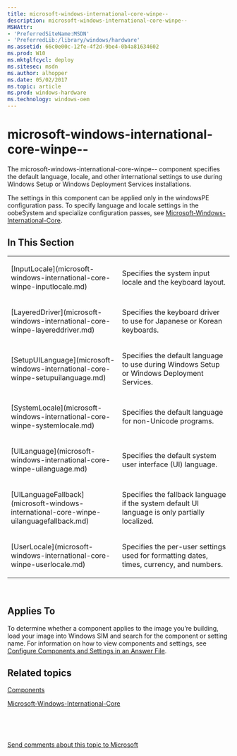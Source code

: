 ```yaml
---
title: microsoft-windows-international-core-winpe--
description: microsoft-windows-international-core-winpe--
MSHAttr:
- 'PreferredSiteName:MSDN'
- 'PreferredLib:/library/windows/hardware'
ms.assetid: 66c0e00c-12fe-4f2d-9be4-0b4a81634602
ms.prod: W10
ms.mktglfcycl: deploy
ms.sitesec: msdn
ms.author: alhopper
ms.date: 05/02/2017
ms.topic: article
ms.prod: windows-hardware
ms.technology: windows-oem
---
```


# microsoft-windows-international-core-winpe--


The microsoft-windows-international-core-winpe-- component specifies the default language, locale, and other international settings to use during Windows Setup or Windows Deployment Services installations.

The settings in this component can be applied only in the windowsPE configuration pass. To specify language and locale settings in the oobeSystem and specialize configuration passes, see [Microsoft-Windows-International-Core](microsoft-windows-international-core.md).

## In This Section


<table>
<colgroup>
<col width="50%" />
<col width="50%" />
</colgroup>
<tbody>
<tr class="odd">
<td><p>[InputLocale](microsoft-windows-international-core-winpe-inputlocale.md)</p></td>
<td><p>Specifies the system input locale and the keyboard layout.</p></td>
</tr>
<tr class="even">
<td><p>[LayeredDriver](microsoft-windows-international-core-winpe-layereddriver.md)</p></td>
<td><p>Specifies the keyboard driver to use for Japanese or Korean keyboards.</p></td>
</tr>
<tr class="odd">
<td><p>[SetupUILanguage](microsoft-windows-international-core-winpe-setupuilanguage.md)</p></td>
<td><p>Specifies the default language to use during Windows Setup or Windows Deployment Services.</p></td>
</tr>
<tr class="even">
<td><p>[SystemLocale](microsoft-windows-international-core-winpe-systemlocale.md)</p></td>
<td><p>Specifies the default language for non-Unicode programs.</p></td>
</tr>
<tr class="odd">
<td><p>[UILanguage](microsoft-windows-international-core-winpe-uilanguage.md)</p></td>
<td><p>Specifies the default system user interface (UI) language.</p></td>
</tr>
<tr class="even">
<td><p>[UILanguageFallback](microsoft-windows-international-core-winpe-uilanguagefallback.md)</p></td>
<td><p>Specifies the fallback language if the system default UI language is only partially localized.</p></td>
</tr>
<tr class="odd">
<td><p>[UserLocale](microsoft-windows-international-core-winpe-userlocale.md)</p></td>
<td><p>Specifies the per-user settings used for formatting dates, times, currency, and numbers.</p></td>
</tr>
</tbody>
</table>

 

## Applies To


To determine whether a component applies to the image you’re building, load your image into Windows SIM and search for the component or setting name. For information on how to view components and settings, see [Configure Components and Settings in an Answer File](https://msdn.microsoft.com/library/windows/hardware/dn915078).

## Related topics


[Components](components-b-unattend.md)

[Microsoft-Windows-International-Core](microsoft-windows-international-core.md)

 

 

[Send comments about this topic to Microsoft](mailto:wsddocfb@microsoft.com?subject=Documentation%20feedback%20%5Bp_unattend\p_unattend%5D:%20microsoft-windows-international-core-winpe--%20%20RELEASE:%20%2810/3/2016%29&body=%0A%0APRIVACY%20STATEMENT%0A%0AWe%20use%20your%20feedback%20to%20improve%20the%20documentation.%20We%20don't%20use%20your%20email%20address%20for%20any%20other%20purpose,%20and%20we'll%20remove%20your%20email%20address%20from%20our%20system%20after%20the%20issue%20that%20you're%20reporting%20is%20fixed.%20While%20we're%20working%20to%20fix%20this%20issue,%20we%20might%20send%20you%20an%20email%20message%20to%20ask%20for%20more%20info.%20Later,%20we%20might%20also%20send%20you%20an%20email%20message%20to%20let%20you%20know%20that%20we've%20addressed%20your%20feedback.%0A%0AFor%20more%20info%20about%20Microsoft's%20privacy%20policy,%20see%20http://privacy.microsoft.com/default.aspx. "Send comments about this topic to Microsoft")






